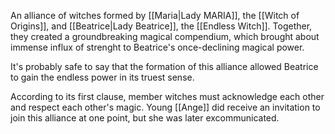 
An alliance of witches formed by [[Maria|Lady MARIA]], the [[Witch of Origins]], and [[Beatrice|Lady Beatrice]], the [[Endless Witch]].
Together, they created a groundbreaking magical compendium, which brought about immense influx of strenght to Beatrice's once-declining magical power.

It's probably safe to say that the formation of this alliance allowed Beatrice to gain the endless power in its truest sense.

According to its first clause, member witches must acknowledge each other and respect each other's magic.
Young [[Ange]] did receive an invitation to join this alliance at one point, but she was later excommunicated.